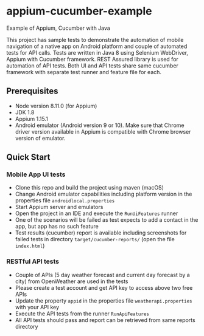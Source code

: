 # appium-cucumber-example
Example of Appium, Cucumber with Java


This project has sample tests to demonstrate the automation of mobile navigation of a native app on Android platform and couple of automated tests for API calls. 
Tests are written in Java 8 using Selenium WebDriver, Appium with Cucumber framework.
REST Assured library is used for automation of API tests. Both UI and API tests share same cucumber framework with separate test runner and feature file for each. 

## Prerequisites

- Node version 8.11.0 (for Appium)
- JDK 1.8
- Appium 1.15.1
- Android emulator (Android version 9 or 10). Make sure that Chrome driver version available in Appium is compatible with Chrome browser version of emulator.

## Quick Start

### Mobile App UI tests
- Clone this repo and build the project using maven (macOS)
- Change Android emulator capabilities including platform version in the properties file `androidlocal.properties` 
- Start Appium server and emulators
- Open the project in an IDE and execute the `RunUiFeatures` runner
- One of the scenarios will be failed as test expects to add a contact in the app, but app has no such feature
- Test results (cucumber) report is available including screenshots for failed tests in directory `target/cucumber-reports/` (open the file `index.html`) 

### RESTful API tests
- Couple of APIs (5 day weather forecast and current day forecast by a city) from OpenWeather are used in the tests
- Please create a test account and get API key to access above two free APIs
- Update the property `appid` in the properties file `weatherapi.properties` with your API key
- Execute the API tests from the runner `RunApiFeatures`
- All API tests should pass and report can be retrieved from same reports directory